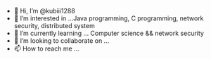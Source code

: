 - 👋 Hi, I’m @kubiii1288
- 👀 I’m interested in ...Java programming, C programming, network security, distributed system
- 🌱 I’m currently learning ... Computer science && network security
- 💞️ I’m looking to collaborate on ...
- 📫 How to reach me ...

<!---
kubiii1288/kubiii1288 is a ✨ special ✨ repository because its `README.md` (this file) appears on your GitHub profile.
You can click the Preview link to take a look at your changes.
--->
